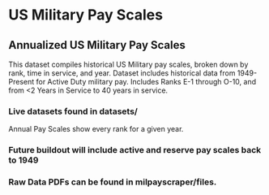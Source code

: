 # US Military Pay Scales
## Annualized US Military Pay Scales
This dataset compiles historical US Military pay scales, broken down by rank, time in service, and year. Dataset includes historical data from 1949-Present for Active Duty military pay. Includes Ranks E-1 through O-10, and from <2 Years in Service to 40 years in service.

### Live datasets found in datasets/
Annual Pay Scales show every rank for a given year.

### Future buildout will include active and reserve pay scales back to 1949

### Raw Data PDFs can be found in milpayscraper/files.